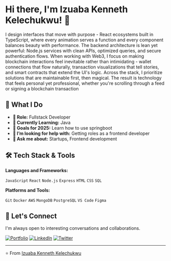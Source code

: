 # Hi there, I'm Izuaba Kenneth Kelechukwu! 👋

I design interfaces that move with purpose - React ecosystems built in TypeScript, where every animation serves a function and every component balances beauty with performance.
    The backend architecture is lean yet powerful: Node.js services with clean APIs, optimized queries, and secure authentication flows. When working with Web3, I focus on making blockchain interactions feel inevitable rather than intimidating - wallet connections that flow naturally, transaction visualizations that tell stories, and smart contracts that extend the UI's logic. Across the stack, I prioritize solutions that are maintainable first, then magical.
    The result is technology that feels personal yet professional, whether you're scrolling through a feed or signing a blockchain transaction
    
## 🚀 What I Do

*   **💼 Role:** Fullstack Developer
*   **🧠 Currently Learning:** Java
*   **🎯 Goals for 2025:** Learn how to use springboot
*   **🤔 I’m looking for help with:** Getting roles as a frontend developer
*   **💬 Ask me about:** Startups, Frontend development

## 🛠️ Tech Stack & Tools

**Languages and Frameworks:**

 `JavaScript` `React` `Node.js` `Express` `HTML` `CSS` `SQL`

**Platforms and Tools:**

`Git` `Docker` `AWS` `MongoDB` `PostgreSQL` `VS Code` `Figma`

## 🔗 Let's Connect

I'm always open to interesting conversations and collaborations.

[![Portfolio](https://img.shields.io/badge/My_Portfolio-000000?style=for-the-badge&logo=About.me&logoColor=white)](https://izuaba.netlify.app)
[![LinkedIn](https://img.shields.io/badge/LinkedIn-0077B5?style=for-the-badge&logo=linkedin&logoColor=white)](https://linkedin.com/in/your-profile)
[![Twitter](https://img.shields.io/badge/Twitter-1DA1F2?style=for-the-badge&logo=twitter&logoColor=white)](https://twitter.com/kc_deblocksmith)

---

⭐️ From [Izuaba Kenneth Kelechukwu](https://github.com/Kaycee276)
